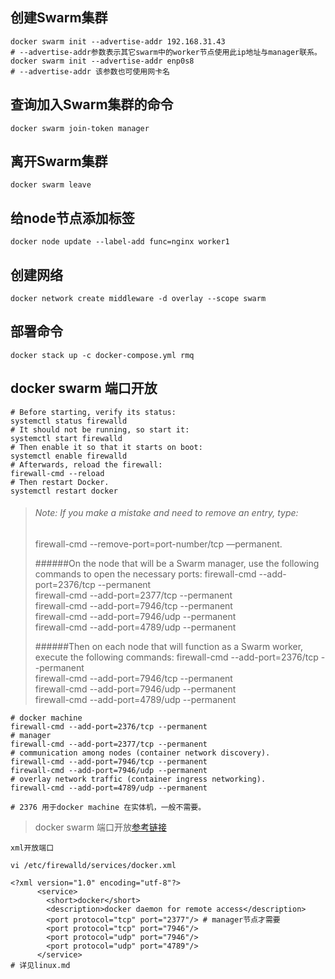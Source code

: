 ## 创建Swarm集群
```shell script
docker swarm init --advertise-addr 192.168.31.43
# --advertise-addr参数表示其它swarm中的worker节点使用此ip地址与manager联系。
docker swarm init --advertise-addr enp0s8
# --advertise-addr 该参数也可使用网卡名
```

## 查询加入Swarm集群的命令
```shell script
docker swarm join-token manager
```

## 离开Swarm集群
```shell script
docker swarm leave
```

## 给node节点添加标签
```shell
docker node update --label-add func=nginx worker1
```

## 创建网络
```shell
docker network create middleware -d overlay --scope swarm 
```

## 部署命令
```shell script
docker stack up -c docker-compose.yml rmq
```

## docker swarm 端口开放
```shell
# Before starting, verify its status:
systemctl status firewalld
# It should not be running, so start it:
systemctl start firewalld
# Then enable it so that it starts on boot:
systemctl enable firewalld
# Afterwards, reload the firewall:
firewall-cmd --reload
# Then restart Docker.
systemctl restart docker
```
> ###### Note: If you make a mistake and need to remove an entry, type:
> firewall-cmd --remove-port=port-number/tcp —permanent.
> 
> ######On the node that will be a Swarm manager, use the following commands to open the necessary ports:
> firewall-cmd --add-port=2376/tcp --permanent\
> firewall-cmd --add-port=2377/tcp --permanent\
> firewall-cmd --add-port=7946/tcp --permanent\
> firewall-cmd --add-port=7946/udp --permanent\
> firewall-cmd --add-port=4789/udp --permanent
> 
> ######Then on each node that will function as a Swarm worker, execute the following commands:
> firewall-cmd --add-port=2376/tcp --permanent\
> firewall-cmd --add-port=7946/tcp --permanent\
> firewall-cmd --add-port=7946/udp --permanent\
> firewall-cmd --add-port=4789/udp --permanent
```shell
# docker machine
firewall-cmd --add-port=2376/tcp --permanent
# manager
firewall-cmd --add-port=2377/tcp --permanent
# communication among nodes (container network discovery).
firewall-cmd --add-port=7946/tcp --permanent
firewall-cmd --add-port=7946/udp --permanent
# overlay network traffic (container ingress networking).
firewall-cmd --add-port=4789/udp --permanent

# 2376 用于docker machine 在实体机，一般不需要。

```
> docker swarm 端口开放[参考链接](https://www.digitalocean.com/community/tutorials/how-to-configure-the-linux-firewall-for-docker-swarm-on-centos-7)
```shell script
xml开放端口

vi /etc/firewalld/services/docker.xml

<?xml version="1.0" encoding="utf-8"?>
      <service>
        <short>docker</short>
        <description>docker daemon for remote access</description>
        <port protocol="tcp" port="2377"/> # manager节点才需要
        <port protocol="tcp" port="7946"/>
        <port protocol="udp" port="7946"/>
        <port protocol="udp" port="4789"/>
      </service>
# 详见linux.md
```